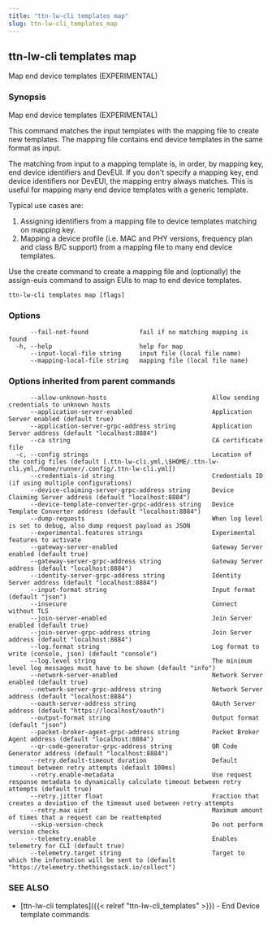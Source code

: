 ```yaml
---
title: "ttn-lw-cli templates map"
slug: ttn-lw-cli_templates_map
---
```


## ttn-lw-cli templates map

Map end device templates (EXPERIMENTAL)

### Synopsis

Map end device templates (EXPERIMENTAL)

This command matches the input templates with the mapping file to create new
templates. The mapping file contains end device templates in the same format
as input.

The matching from input to a mapping template is, in order, by mapping key, end
device identifiers and DevEUI. If you don't specify a mapping key, end device
identifiers nor DevEUI, the mapping entry always matches. This is useful for
mapping many end device templates with a generic template.

Typical use cases are:

1. Assigning identifiers from a mapping file to device templates matching on
   mapping key.
2. Mapping a device profile (i.e. MAC and PHY versions, frequency plan and class
   B/C support) from a mapping file to many end device templates.

Use the create command to create a mapping file and (optionally) the assign-euis
command to assign EUIs to map to end device templates.

```
ttn-lw-cli templates map [flags]
```

### Options

```
      --fail-not-found              fail if no matching mapping is found
  -h, --help                        help for map
      --input-local-file string     input file (local file name)
      --mapping-local-file string   mapping file (local file name)
```

### Options inherited from parent commands

```
      --allow-unknown-hosts                             Allow sending credentials to unknown hosts
      --application-server-enabled                      Application Server enabled (default true)
      --application-server-grpc-address string          Application Server address (default "localhost:8884")
      --ca string                                       CA certificate file
  -c, --config strings                                  Location of the config files (default [.ttn-lw-cli.yml,\$HOME/.ttn-lw-cli.yml,/home/runner/.config/.ttn-lw-cli.yml])
      --credentials-id string                           Credentials ID (if using multiple configurations)
      --device-claiming-server-grpc-address string      Device Claiming Server address (default "localhost:8884")
      --device-template-converter-grpc-address string   Device Template Converter address (default "localhost:8884")
      --dump-requests                                   When log level is set to debug, also dump request payload as JSON
      --experimental.features strings                   Experimental features to activate
      --gateway-server-enabled                          Gateway Server enabled (default true)
      --gateway-server-grpc-address string              Gateway Server address (default "localhost:8884")
      --identity-server-grpc-address string             Identity Server address (default "localhost:8884")
      --input-format string                             Input format (default "json")
      --insecure                                        Connect without TLS
      --join-server-enabled                             Join Server enabled (default true)
      --join-server-grpc-address string                 Join Server address (default "localhost:8884")
      --log.format string                               Log format to write (console, json) (default "console")
      --log.level string                                The minimum level log messages must have to be shown (default "info")
      --network-server-enabled                          Network Server enabled (default true)
      --network-server-grpc-address string              Network Server address (default "localhost:8884")
      --oauth-server-address string                     OAuth Server address (default "https://localhost/oauth")
      --output-format string                            Output format (default "json")
      --packet-broker-agent-grpc-address string         Packet Broker Agent address (default "localhost:8884")
      --qr-code-generator-grpc-address string           QR Code Generator address (default "localhost:8884")
      --retry.default-timeout duration                  Default timeout between retry attempts (default 100ms)
      --retry.enable-metadata                           Use request response metadata to dynamically calculate timeout between retry attempts (default true)
      --retry.jitter float                              Fraction that creates a deviation of the timeout used between retry attempts
      --retry.max uint                                  Maximum amount of times that a request can be reattempted
      --skip-version-check                              Do not perform version checks
      --telemetry.enable                                Enables telemetry for CLI (default true)
      --telemetry.target string                         Target to which the information will be sent to (default "https://telemetry.thethingsstack.io/collect")
```

### SEE ALSO

* [ttn-lw-cli templates]({{< relref "ttn-lw-cli_templates" >}})	 - End Device template commands

